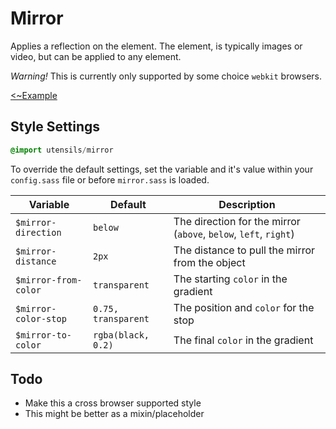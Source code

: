 # Mirror
Applies a reflection on the element. The element, is typically images or
video, but can be applied to any element.

_Warning!_ This is currently only supported by some choice `webkit`
browsers.


[<~Example](markup/mirror.html.haml)


## Style Settings

```sass
@import utensils/mirror
```
To override the default settings, set the variable and it's value
within your `config.sass` file or before `mirror.sass` is loaded.

Variable             | Default             | Description
-------------------- | ------------------- | ------------------------------------
`$mirror-direction`  | `below`             | The direction for the mirror (`above`, `below`, `left`, `right`)
`$mirror-distance`   | `2px`               | The distance to pull the mirror from the object
`$mirror-from-color` | `transparent`       | The starting `color` in the gradient
`$mirror-color-stop` | `0.75, transparent` | The position and `color` for the stop
`$mirror-to-color`   | `rgba(black, 0.2)`  | The final `color` in the gradient


## Todo
- Make this a cross browser supported style
- This might be better as a mixin/placeholder

